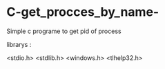 # C-get_procces_by_name-

Simple c programe to get pid of process 

librarys :

<stdio.h>
<stdlib.h>
<windows.h>
<tlhelp32.h>
